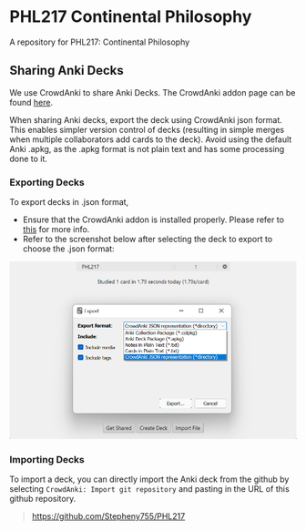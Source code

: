 # PHL217 Continental Philosophy
A repository for PHL217: Continental Philosophy

## Sharing Anki Decks

We use CrowdAnki to share Anki Decks. The CrowdAnki addon page can be found [here](https://ankiweb.net/shared/info/1788670778). 

When sharing Anki decks, export the deck using CrowdAnki json format. This enables simpler version control of decks (resulting in simple merges when multiple collaborators add cards to the deck). Avoid using the default Anki .apkg, as the .apkg format is not plain text and has some processing done to it.

### Exporting Decks

To export decks in .json format,
* Ensure that the CrowdAnki addon is installed properly. Please refer to [this](https://ankiweb.net/shared/info/1788670778) for more info. 
* Refer to the screenshot below after selecting the deck to export to choose the .json format:

![export_as_json](./figures/export_as_json.png)

### Importing Decks

To import a deck, you can directly import the Anki deck from the github by selecting `CrowdAnki: Import git repository` and pasting in the URL of this github repository.

> https://github.com/Stepheny755/PHL217
